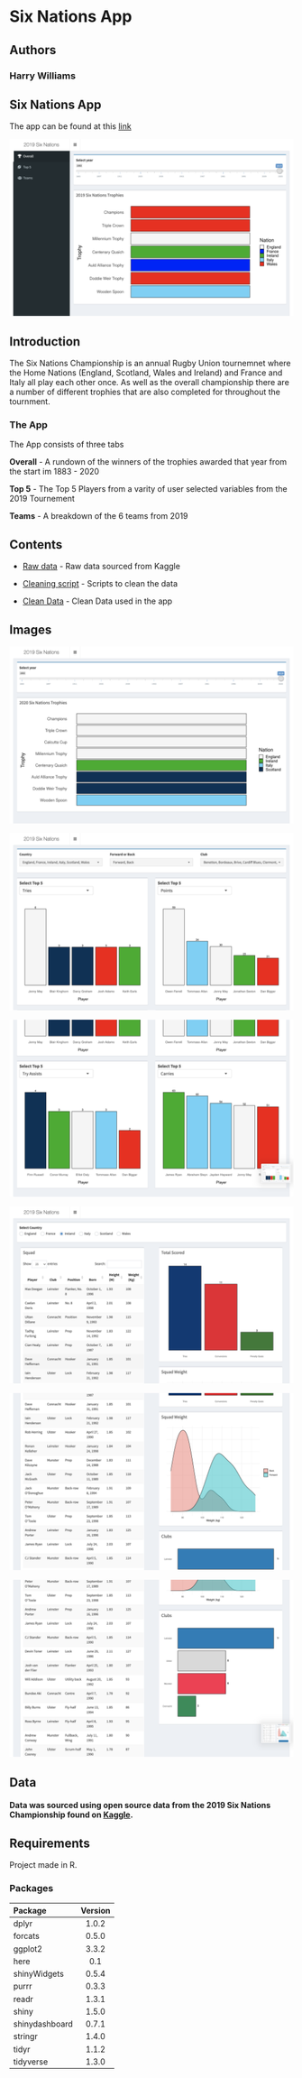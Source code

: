 # Six Nations App
## Authors
### Harry Williams    


## Six Nations App

The app can be found at this [link](https://hgw2.shinyapps.io/weekend_homework/)

![dashboard_app](images/welcome_page.png)

## Introduction

The Six Nations Championship is an annual Rugby Union tournemnet where the Home Nations (England, Scotland, Wales and Ireland) and France and Italy all play each other once. As well as the overall championship there are a number of different trophies that are also completed for throughout the tournment.

### The App

The App consists of three tabs

**Overall** - A rundown of the winners of the trophies awarded that year from the start im 1883 - 2020

**Top 5** - The Top 5 Players from a varity of user selected variables from the 2019 Tournement

**Teams** - A breakdown of the 6 teams from 2019

## Contents
 * [Raw data](raw_data) - Raw data sourced from Kaggle
 
 * [Cleaning script](cleaning_scripts)  - Scripts to clean the data

 * [Clean Data](clean_data) - Clean Data used in the app


## Images
![dashboard_app](images/trophies.png)

![dashboard_app](images/top5_1.png)

![dashboard_app](images/top5_2.png)

![dashboard_app](images/team_1.png)

![dashboard_app](images/team_2.png)

![dashboard_app](images/team_3.png)

 
## Data
#### Data was sourced using open source data from the 2019 Six Nations Championship found on [Kaggle](https://www.kaggle.com/cianmcgovernleahy/six-nations-historical-data). 


## Requirements
Project made in R.  

### Packages

| Package      | Version    
| :------------- | :----------: 
|dplyr|1.0.2|
|forcats|0.5.0
|ggplot2|3.3.2
|here| 0.1  
|shinyWidgets| 0.5.4  
|purrr|0.3.3  
|readr|1.3.1
|shiny|1.5.0
|shinydashboard|0.7.1 
|stringr|1.4.0 
|tidyr|1.1.2
|tidyverse|1.3.0 

